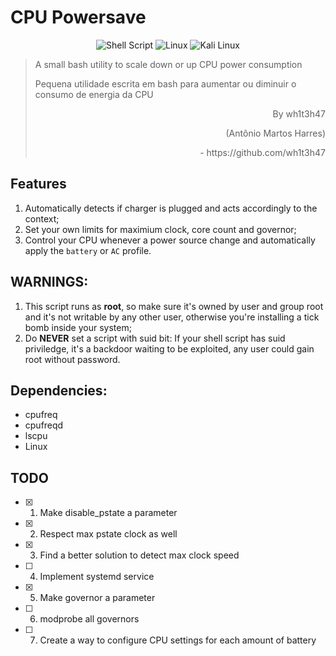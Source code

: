 # CPU Powersave
<div align="center">
  <img alt="Shell Script" src="https://img.shields.io/badge/shell_script-%23121011.svg?style=for-the-badge&logo=gnu-bash&logoColor=white"/>
  <img alt="Linux" src="https://img.shields.io/badge/Linux-FCC624?style=for-the-badge&logo=linux&logoColor=black">
  <img alt="Kali Linux" src="https://img.shields.io/badge/Kali_Linux-557C94?style=for-the-badge&logo=kali-linux&logoColor=white" />
</div>

> A small bash utility to scale down or up CPU power consumption
>
> Pequena utilidade escrita em bash para aumentar ou diminuir o consumo de energia da CPU
>
> <p textalign="right" align="right"> By wh1t3h47 </p>
>
> <p textalign="right" align="right"> (Antônio Martos Harres) </p>
> 
> <p textalign="right" align="right"> - https://github.com/wh1t3h47 </p>

## Features
1. Automatically detects if charger is plugged and acts accordingly to the context;
2. Set your own limits for maximium clock, core count and governor;
3. Control your CPU whenever a power source change and automatically apply the `battery` or `AC` profile.

## WARNINGS:
1. This script runs as **root**, so make sure it's owned by user and group root and it's not writable by any other user, otherwise you're installing a tick bomb inside your system;
2. Do **NEVER** set a script with suid bit: If your shell script has suid priviledge, it's a backdoor waiting to be exploited, any user could gain root without password.

## Dependencies:
- cpufreq
- cpufreqd
- lscpu
- Linux

## TODO
- [x] 1. Make disable_pstate a parameter
- [x] 2. Respect max pstate clock as well
- [x] 3. Find a better solution to detect max clock speed
- [ ] 4. Implement systemd service
- [x] 5. Make governor a parameter
- [ ] 6. modprobe all governors
- [ ] 7. Create a way to configure CPU settings for each amount of battery
